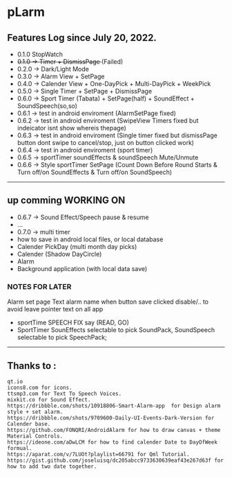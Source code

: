 # pLarm

## Features Log since July 20, 2022.
 - 0.1.0 StopWatch
 - <del>0.1.0 -> Timer + DismissPage </del> (Failed)
 - 0.2.0 -> Dark/Light Mode
 - 0.3.0 -> Alarm View + SetPage 
 - 0.4.0 -> Calender View + One-DayPick + Multi-DayPick + WeekPick
 - 0.5.0 -> Single Timer + SetPage + DismissPage
 - 0.6.0 -> Sport Timer (Tabata) + SetPage(half) + SoundEffect + SoundSpeech(so,so) 
 - 0.6.1 -> test in android enviroment (AlarmSetPage fixed)
 - 0.6.2 -> test in android enviroment (SwipeView Timers fixed but indeicator isnt show whereis thepage)
 - 0.6.3 -> test in android enviroment (Single timer fixed but dismissPage button dont swipe to cancel/stop, just on button clicked work)
 - 0.6.4 -> test in android enviroment (sport timer)
 - 0.6.5 -> sportTimer soundEffects & soundSpeech Mute/Unmute
 - 0.6.6 -> Style sportTimer SetPage (Count Down Before Round Starts & Turn off/on SoundEffects & Turn off/on SoundSpeech) 


 
____________________________________

 ## up comming  <b>WORKING ON</b>
 - 0.6.7 -> Sound Effect/Speech pause & resume
 - ...
 - 0.7.0 -> multi timer
 - how to save in android local files, or local database
 - Calender PickDay (multi month day picks)
 - Calender (Shadow DayCircle)
 - Alarm 
 - Background application (with local data save)









### NOTES FOR LATER
Alarm set page
Text alarm name when button save clicked disable/.. to avoid leave pointer text on all app
- sportTime SPEECH FIX say (READ, GO)
- SportTimer SounEffects selectable to pick SoundPack, SoundSpeech selectable to pick SpeechPack;

____________________________________
## Thanks to :<br/>
    qt.io
    icons8.com for icons.
    ttsmp3.com for Text To Speech Voices.
    mixkit.co for Sound Effect.
    https://dribbble.com/shots/10918806-Smart-Alarm-app  for Design alarm style + set alarm.
    https://dribbble.com/shots/9709600-Daily-UI-Events-Dark-Version for Calender base.
    https://github.com/FONQRI/AndroidAlarm for how to draw canvas + theme Material Controls.
    https://ideone.com/aDwLCM for how to find calender Date to DayOfWeek formual.
    https://aparat.com/v/7LUOt?playlist=66791 for Qml Tutorial.
    https://gist.github.com/joseluisq/dc205abcc9733630639eaf43e267d63f for how to add two date together.
    
